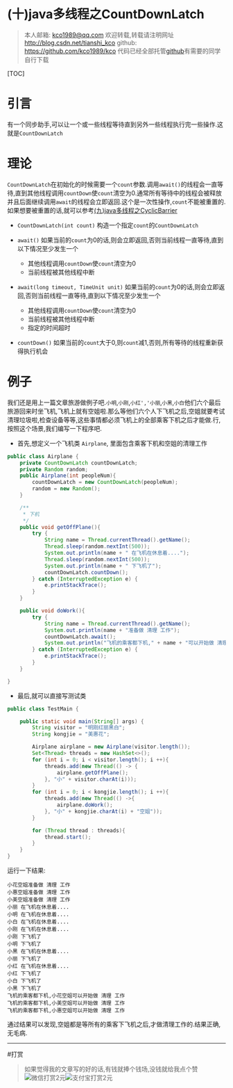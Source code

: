 (十)java多线程之CountDownLatch
=====================================

>本人邮箱: <kco1989@qq.com>
>欢迎转载,转载请注明网址 <http://blog.csdn.net/tianshi_kco>
>github: <https://github.com/kco1989/kco>
>代码已经全部托管[github](https://github.com/kco1989/kco/blob/master/threadTest)有需要的同学自行下载

[TOC]

# 引言
有一个同步助手,可以让一个或一些线程等待直到另外一些线程执行完一些操作.这就是`CountDownLatch`

# 理论
`CountDownLatch`在初始化的时候需要一个`count`参数.调用`await()`的线程会一直等待,直到其他线程调用`countDown`使`count`清空为0.通常所有等待中的线程会被释放并且后面继续调用`await`的线程会立即返回.这个是一次性操作,`count`不能被重置的.如果想要被重置的话,就可以参考[(九)java多线程之CyclicBarrier](http://blog.csdn.net/tianshi_kco/article/details/52965561)

* `CountDownLatch(int count)` 构造一个指定`count`的`CountDownLatch`
* `await()` 如果当前的`count`为0的话,则会立即返回,否则当前线程一直等待,直到以下情况至少发生一个
	+ 其他线程调用`countDown`使`count`清空为0
	+ 当前线程被其他线程中断

* `await(long timeout, TimeUnit unit)` 如果当前的`count`为0的话,则会立即返回,否则当前线程一直等待,直到以下情况至少发生一个
	+ 其他线程调用`countDown`使`count`清空为0
	+ 当前线程被其他线程中断
	+ 指定的时间超时
* `countDown()` 如果当前的`count`大于0,则`count`减1,否则,所有等待的线程重新获得执行机会

# 例子
我们还是用上一篇文章旅游做例子吧.`小明`,`小刚`,`小红','小丽`,`小黑`,`小白`他们六个最后旅游回来时坐飞机,飞机上就有空姐啦.那么等他们六个人下飞机之后,空姐就要考试清理垃圾啦,检查设备等等,这些事情都必须飞机上的全部乘客下机之后才能做.行,按照这个场景,我们编写一下程序吧.

* 首先,想定义一个飞机类 `Airplane`, 里面包含乘客下机和空姐的清理工作

```java
public class Airplane {
    private CountDownLatch countDownLatch;
    private Random random;
    public Airplane(int peopleNum){
        countDownLatch = new CountDownLatch(peopleNum);
        random = new Random();
    }

    /**
     * 下机
     */
    public void getOffPlane(){
        try {
            String name = Thread.currentThread().getName();
			Thread.sleep(random.nextInt(500));
            System.out.println(name + " 在飞机在休息着....");
            Thread.sleep(random.nextInt(500));
            System.out.println(name + " 下飞机了");
            countDownLatch.countDown();
        } catch (InterruptedException e) {
            e.printStackTrace();
        }
    }

    public void doWork(){
        try {
            String name = Thread.currentThread().getName();
            System.out.println(name + "准备做 清理 工作");
            countDownLatch.await();
            System.out.println("飞机的乘客都下机," + name + "可以开始做 清理 工作");
        } catch (InterruptedException e) {
            e.printStackTrace();
        }
    }

}
```

* 最后,就可以直接写测试类

```java
public class TestMain {

    public static void main(String[] args) {
        String visitor = "明刚红丽黑白";
        String kongjie = "美惠花";

        Airplane airplane = new Airplane(visitor.length());
        Set<Thread> threads = new HashSet<>();
        for (int i = 0; i < visitor.length(); i ++){
            threads.add(new Thread(() -> {
                airplane.getOffPlane();
            }, "小" + visitor.charAt(i)));
        }
        for (int i = 0; i < kongjie.length(); i ++){
            threads.add(new Thread(() ->{
                airplane.doWork();
            }, "小" + kongjie.charAt(i) + "空姐"));
        }

        for (Thread thread : threads){
            thread.start();
        }
    }
}
```

运行一下结果:

```
小花空姐准备做 清理 工作
小惠空姐准备做 清理 工作
小美空姐准备做 清理 工作
小丽 在飞机在休息着....
小明 在飞机在休息着....
小白 在飞机在休息着....
小刚 在飞机在休息着....
小刚 下飞机了
小明 下飞机了
小黑 在飞机在休息着....
小丽 下飞机了
小红 在飞机在休息着....
小红 下飞机了
小白 下飞机了
小黑 下飞机了
飞机的乘客都下机,小花空姐可以开始做 清理 工作
飞机的乘客都下机,小美空姐可以开始做 清理 工作
飞机的乘客都下机,小惠空姐可以开始做 清理 工作
```

通过结果可以发现,空姐都是等所有的乘客下飞机之后,才做清理工作的.结果正确,无毛病.

---
#打赏
>如果觉得我的文章写的好的话,有钱就捧个钱场,没钱就给我点个赞
>![微信打赏2元](http://img.blog.csdn.net/20161028223820526)![支付宝打赏2元](http://img.blog.csdn.net/20161028223845557)